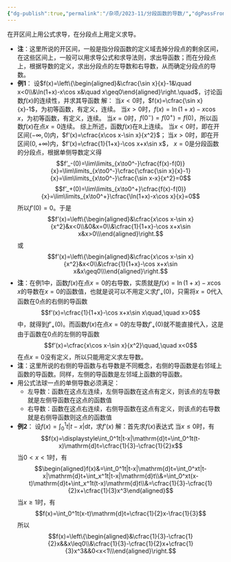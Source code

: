 ```yaml
---
{"dg-publish":true,"permalink":"/杂项/2023-11/分段函数的导数/","dgPassFrontmatter":true}
---
```


在开区间上用公式求导，在分段点上用定义求导。
- **注**：这里所说的开区间，一般是指分段函数的定义域去掉分段点的剩余区间，在这些区间上，一般可以用求导公式和求导法则，求出导函数；而在分段点上，根据导数的定义，求出分段点的左导数和右导数，从而确定分段点的导数。
- **例1**：
	设$f(x)=\left\{\begin{aligned}&\cfrac{\sin x}{x}-1&\quad x<0\\&\ln(1+x)-x\cos x&\quad x\geq0\end{aligned}\right.\quad$，讨论函数$f(x)$的连续性，并求其导函数
	解：
	当$x<0$时，$f(x)=\cfrac{\sin x}{x}-1$，为初等函数，有定义，连续。
	当$x>0$时，$f(x)=\ln(1+x)-x\cos x$，为初等函数，有定义，连续。
	当$x=0$时，$f(0^-)=f(0^+)=f(0)$，所以函数$f(x)$在点$x=0$连续。
	综上所述，函数$f(x)$在$\mathbb{R}$上连续。
	当$x<0$时，即在开区间$(-\infty,0)$内，$f’(x)=\cfrac{x\cos x-\sin x}{x^2}$；
	当$x>0$时，即在开区间$(0,+\infty)$内，$f’(x)=\cfrac{1}{1+x}-\cos x+x\sin x$，
	$x=0$是分段函数的分段点，根据单侧导数定义得
	$$f’_-(0)=\lim\limits_{x\to0^-}\cfrac{f(x)-f(0)}{x}=\lim\limits_{x\to0^-}\cfrac{\cfrac{\sin x}{x}-1}{x}=\lim\limits_{x\to0^-}\cfrac{\sin x-x}{x^2}=0$$$$f’_+(0)=\lim\limits_{x\to0^+}\cfrac{f(x)-f(0)}{x}=\lim\limits_{x\to0^+}\cfrac{\ln(1+x)-x\cos x}{x}=0$$
	所以$f’(0)=0$。于是
	$$f’(x)=\left\{\begin{aligned}&\cfrac{x\cos x-\sin x}{x^2}&x<0\\&0&x=0\\&\cfrac{1}{1+x}-\cos x+x\sin x&x>0\\\end{aligned}\right.$$
	或
	$$f’(x)=\left\{\begin{aligned}&\cfrac{x\cos x-\sin x}{x^2}&x<0\\&\cfrac{1}{1+x}-\cos x+x\sin x&x\geq0\\\end{aligned}\right.$$
- **注**：在例1中，函数$f(x)$在点$x=0$的右导数，实质就是$f(x)=\ln(1+x)-x\cos x$的导数在$x=0$的函数值，也就是说可以不用定义求$f’_+(0)$，只需将$x=0$代入函数在$0$点的右侧的导函数
	$$f’(x)=\cfrac{1}{1+x}-\cos x+x\sin x\quad,\quad x>0$$
	中，就得到$f’_+(0)$。而函数$f(x)$在点$x=0$的左导数$f’_+(0)$就不能直接代入，这是由于函数在$0$点的左侧的导函数
	$$f’(x)=\cfrac{x\cos x-\sin x}{x^2}\quad,\quad x<0$$
	在点$x=0$没有定义，所以只能用定义求左导数。
- **注**：这里所说的右侧的导函数与右导数是不同概念，右侧的导函数是右邻域上函数的导函数。同样，左侧的导函数是左邻域上函数的导函数。
- 用公式法球一点的单侧导数必须满足：
	- 左导数：函数在这点左连续，左侧导函数在这点有定义，则该点的左导数就是左侧导函数在这点的函数值
	- 右导数：函数在这点右连续，右侧导函数在这点有定义，则该点的右导数就是右侧导函数则这点的函数值
- **例2**：
	设$f(x)=\displaystyle\int_0^1t|t-x|\mathrm{d}t$，求$f’(x)$
	解：首先求$f(x)$表达式
	当$x\leq0$时，有
	$$f(x)=\displaystyle\int_0^1t|t-x|\mathrm{d}t=\int_0^1t(t-x)\mathrm{d}t=\cfrac{1}{3}-\cfrac{1}{2}x$$
	当$0<x<1$时，有
	$$\begin{aligned}f(x)&=\int_0^1t|t-x|\mathrm{d}t=\int_0^xt|t-x|\mathrm{d}t+\int_x^1t|t-x|\mathrm{d}t\\&=\int_0^xt(x-t)\mathrm{d}t+\int_x^1t(t-x)\mathrm{d}t\\&=\cfrac{1}{3}-\cfrac{1}{2}x+\cfrac{1}{3}x^3\end{aligned}$$
	当$x\geq1$时，有
	$$f(x)=\int_0^1t(x-t)\mathrm{d}t=\cfrac{1}{2}x-\frac{1}{3}$$
	所以
	$$f(x)=\left\{\begin{aligned}&\cfrac{1}{3}-\cfrac{1}{2}x&&x\leq0\\&\cfrac{1}{3}-\cfrac{1}{2}x+\cfrac{1}{3}x^3&&0<x<1\\\end{aligned}\right.$$
	